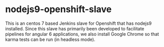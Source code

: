 # nodejs9-openshift-slave
This is an centos 7 based Jenkins slave for Openshift that has nodejs9 installed. Since this slave has primarily been developed to facilitate pipelines for angular 6 applications, we also install Google Chrome so that karma tests can be run (in headless mode).
